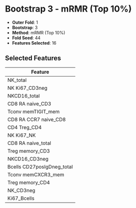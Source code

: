 # Bootstrap 3 - mRMR (Top 10%)

- **Outer Fold**: 1
- **Bootstrap**: 3
- **Method**: mRMR (Top 10%)
- **Fold Seed**: 44
- **Features Selected**: 16

## Selected Features

| Feature |
|---------|
| NK_total |
| NK Ki67_CD3neg |
| NKCD16_total |
| CD8 RA naive_CD3 |
| Tconv memTIGIT_mem |
| CD8 RA CCR7 naive_CD8 |
| CD4 Treg_CD4 |
| NK Ki67_NK |
| CD8 RA naive_total |
| Treg memory_CD3 |
| NKCD16_CD3neg |
| Bcells CD27posIgDneg_total |
| Tconv memCXCR3_mem |
| Treg memory_CD4 |
| NK_CD3neg |
| Ki67_Bcells |
